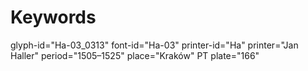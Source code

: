 # Keywords
glyph-id="Ha-03_0313"
font-id="Ha-03"
printer-id="Ha"
printer="Jan Haller"
period="1505–1525"
place="Kraków"
PT plate="166"

